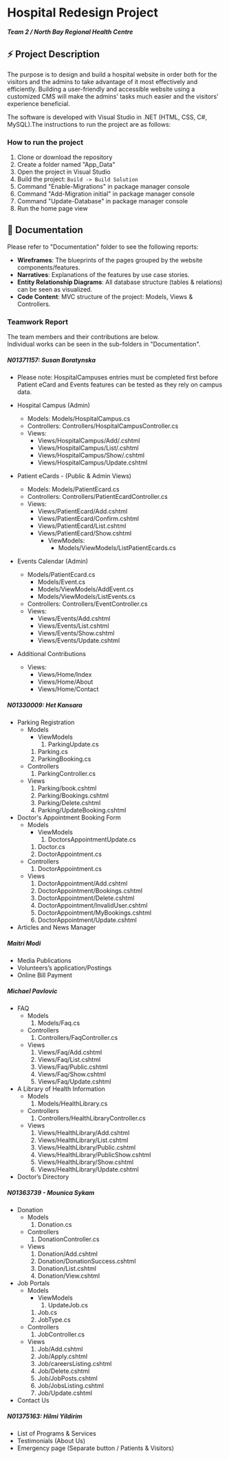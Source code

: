 # Hospital Redesign Project  
  
**_Team 2 / North Bay Regional Health Centre_**  
  
## :zap: Project Description  
  
The purpose is to design and build a hospital website in order both for the visitors and the admins to take advantage of it most effectively and efficiently. Building a user-friendly and accessible website using a customized CMS will make the admins' tasks much easier and the visitors' experience beneficial.  
  
The software is developed with Visual Studio in .NET (HTML, CSS, C#, MySQL).The instructions to run the project are as follows:  
  
### How to run the project  
  
1. Clone or download the repository  
2. Create a folder named "App_Data"  
3. Open the project in Visual Studio  
4. Build the project: `Build -> Build Solution`  
5. Command "Enable-Migrations" in package manager console  
6. Command "Add-Migration initial" in package manager console  
7. Command "Update-Database" in package manager console    
8. Run the home page view  
  
## :bookmark_tabs: Documentation  
  
Please refer to "Documentation" folder to see the following reports:  
- **Wireframes**: The blueprints of the pages grouped by the website components/features.  
- **Narratives**: Explanations of the features by use case stories. 
- **Entity Relationship Diagrams**: All database structure (tables & relations) can be seen as visualized.  
- **Code Content**: MVC structure of the project: Models, Views & Controllers.  
  
### Teamwork Report
  
The team members and their contributions are below.  
Individual works can be seen in the sub-folders in "Documentation".  
  
##### N01371157: Susan Boratynska  
- Please note: HospitalCampuses entries must be completed first before Patient eCard and Events features can be tested as they rely on campus data.

- Hospital Campus (Admin)
  - Models: Models/HospitalCampus.cs
  - Controllers: Controllers/HospitalCampusController.cs 
  - Views:
    - Views/HospitalCampus/Add/.cshtml
    - Views/HospitalCampus/List/.cshtml
    - Views/HospitalCampus/Show/.cshtml
    - Views/HospitalCampus/Update.cshtml

- Patient eCards - (Public & Admin Views)
  - Models: Models/PatientEcard.cs
  - Controllers: Controllers/PatientEcardController.cs
  - Views:
    - Views/PatientEcard/Add.cshtml
    - Views/PatientEcard/Confirm.cshtml
    - Views/PatientEcard/List.cshtml
    - Views/PatientEcard/Show.cshtml
      - ViewModels:  
        - Models/ViewModels/ListPatientEcards.cs

- Events Calendar (Admin)
  - Models/PatientEcard.cs
    - Models/Event.cs
    - Models/ViewModels/AddEvent.cs
    - Models/ViewModels/ListEvents.cs
   - Controllers: Controllers/EventController.cs
   - Views:
     - Views/Events/Add.cshtml
     - Views/Events/List.cshtml
     - Views/Events/Show.cshtml
     - Views/Events/Update.cshtml
   
- Additional Contributions
    - Views:
      - Views/Home/Index
      - Views/Home/About
      - Views/Home/Contact


##### N01330009: Het Kansara  
- Parking Registration  
  - Models
    - ViewModels
      1. ParkingUpdate.cs
    1. Parking.cs
    2. ParkingBooking.cs
  - Controllers
    1. ParkingController.cs
  - Views
    1. Parking/book.cshtml
    2. Parking/Bookings.cshtml
    3. Parking/Delete.cshtml
    4. Parking/UpdateBooking.cshtml
- Doctor's Appointment Booking Form  
  - Models
    - ViewModels
      1. DoctorsAppointmentUpdate.cs
    1. Doctor.cs
    2. DoctorAppointment.cs
  - Controllers
    1. DoctorAppointment.cs
  - Views
    1. DoctorAppointment/Add.cshtml
    2. DoctorAppointment/Bookings.cshtml
    3. DoctorAppointment/Delete.cshtml
    4. DoctorAppointment/InvalidUser.cshtml
    5. DoctorAppointment/MyBookings.cshtml
    6. DoctorAppointment/Update.cshtml
- Articles and News Manager  
    
##### Maitri Modi  
- Media Publications  
- Volunteers’s application/Postings  
- Online Bill Payment   

##### Michael Pavlovic 
- FAQ
  - Models
    1. Models/Faq.cs
  - Controllers
    1. Controllers/FaqController.cs
  - Views
    1. Views/Faq/Add.cshtml
    2. Views/Faq/List.cshtml
    3. Views/Faq/Public.cshtml
    4. Views/Faq/Show.cshtml
    5. Views/Faq/Update.cshtml
- A Library of Health Information
  - Models
    1. Models/HealthLibrary.cs
  - Controllers
    1. Controllers/HealthLibraryController.cs
  - Views
    1. Views/HealthLibrary/Add.cshtml
    2. Views/HealthLibrary/List.cshtml
    3. Views/HealthLibrary/Public.cshtml
    4. Views/HealthLibrary/PublicShow.cshtml
    5. Views/HealthLibrary/Show.cshtml
    6. Views/HealthLibrary/Update.cshtml
- Doctor’s Directory  

##### N01363739 - Mounica Sykam  
- Donation  
  - Models
    1. Donation.cs
  - Controllers
    1. DonationController.cs
  - Views
    1. Donation/Add.cshtml
    2. Donation/DonationSuccess.cshtml
    3. Donation/List.cshtml
    4. Donation/View.cshtml
- Job Portals  
  - Models
    - ViewModels
      1. UpdateJob.cs
    1. Job.cs
    2. JobType.cs
  - Controllers
    1. JobController.cs
  - Views
    1. Job/Add.cshtml
    2. Job/Apply.cshtml
    3. Job/careersListing.cshtml
    4. Job/Delete.cshtml
    5. Job/JobPosts.cshtml
    6. Job/JobsListing.cshtml
    7. Job/Update.cshtml
- Contact Us  

##### N01375163: Hilmi Yildirim  
- List of Programs & Services  
- Testimonials (About Us)  
- Emergency page (Separate button / Patients & Visitors)  

  
